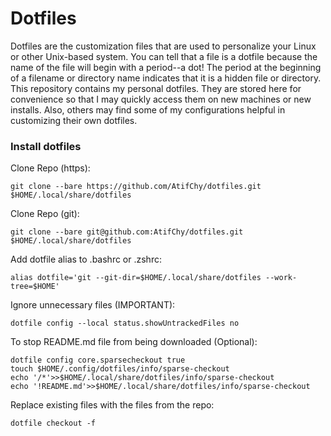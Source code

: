 #  Dotfiles  
Dotfiles are the customization files that are used to personalize your Linux or other Unix-based system.  You can tell that a file is a dotfile because the name of the file will begin with a period--a dot!  The period at the beginning of a filename or directory name indicates that it is a hidden file or directory.  This repository contains my personal dotfiles.  They are stored here for convenience so that I may quickly access them on new machines or new installs.  Also, others may find some of my configurations helpful in customizing their own dotfiles.  

###  Install dotfiles
Clone Repo (https):
```
git clone --bare https://github.com/AtifChy/dotfiles.git $HOME/.local/share/dotfiles
```
Clone Repo (git):
```
git clone --bare git@github.com:AtifChy/dotfiles.git $HOME/.local/share/dotfiles
```
Add dotfile alias to .bashrc or .zshrc:
```
alias dotfile='git --git-dir=$HOME/.local/share/dotfiles --work-tree=$HOME'
```
Ignore unnecessary files (IMPORTANT):
```
dotfile config --local status.showUntrackedFiles no
```
To stop README.md file from being downloaded (Optional):
```
dotfile config core.sparsecheckout true
touch $HOME/.config/dotfiles/info/sparse-checkout
echo '/*'>>$HOME/.local/share/dotfiles/info/sparse-checkout
echo '!README.md'>>$HOME/.local/share/dotfiles/info/sparse-checkout
```
Replace existing files with the files from the repo:
```
dotfile checkout -f
```
